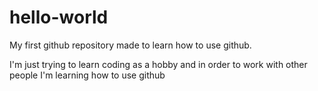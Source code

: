 # hello-world
My first github repository made to learn how to use github.

I'm just trying to learn coding as a hobby and in order to work with other people I'm learning how to use github

